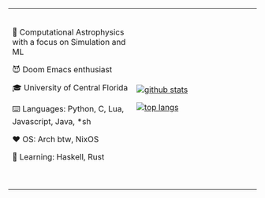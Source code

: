 <table width="100%"> 
  <tr>
  <td width="50%">
  <br><p align="center">
 
🌌 Computational Astrophysics with a focus on Simulation and ML

😈 Doom Emacs enthusiast 

🎓 University of Central Florida

⌨️ Languages: Python, C, Lua, Javascript, Java, *sh

❤️ OS: Arch btw, NixOS

🌱 Learning: Haskell, Rust
  
  <br>
  </p>
  </td>
  <td width="50%">
    
[![github stats](https://github-readme-stats.vercel.app/api?username=minifold\&include_all_commits=true\&show_icons=true\&hide_title=true\&hide_border=true\&theme=tokyonight\&rank_icon=github)](https://github.com/minifold)

[![top langs](https://github-readme-streak-stats.herokuapp.com/?user=minifold&theme=tokyonight&hide_border=true)](https://github.com/minifold)

   </td>
  </table>
  
<!--
**doc-ock/doc-ock** is a ✨ _special_ ✨ repository because its `README.md` (this file) appears on your GitHub profile.

Here are some ideas to get you started:

- 🔭 I’m currently working on ...
- 🌱 I’m currently learning ...
- 👯 I’m looking to collaborate on ...
- 🤔 I’m looking for help with ...
- 💬 Ask me about ...
- 📫 How to reach me: ...
- 😄 Pronouns: ...
- ⚡ Fun fact: ...
-->
